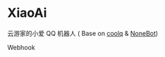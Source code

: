 # XiaoAi

云游家的小爱 QQ 机器人 ( Base on [coolq](https://cqp.cc/) & [NoneBot](https://none.rclab.tk))

Webhook